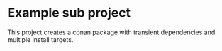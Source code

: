 # Example sub project

This project creates a conan package with transient dependencies and multiple install targets. 